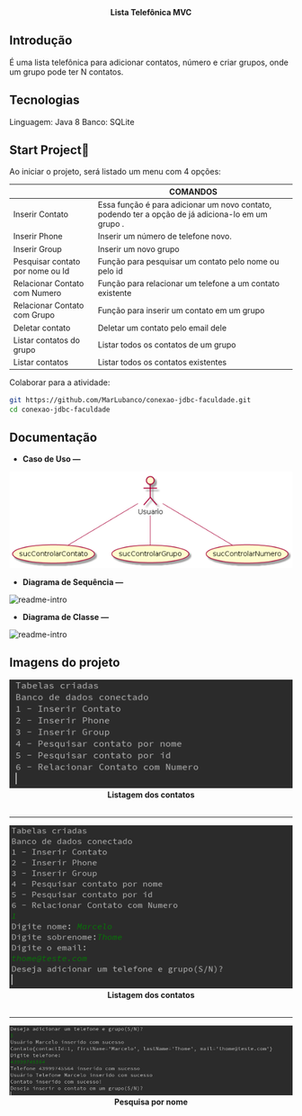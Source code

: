 


<div align="center">
  <strong>Lista Telefônica MVC</strong>
</div>

## Introdução

É uma lista telefônica para adicionar contatos, número e criar grupos, onde um grupo pode ter N contatos.

## Tecnologias

Linguagem: Java 8
Banco: SQLite



## Start Project🏃‍

Ao iniciar o projeto, será listado um menu com 4 opções:

| |COMANDOS|
|---|---|
Inserir Contato|Essa função é para adicionar um novo contato, podendo ter a opção de já adiciona-lo em um grupo . | |
Inserir Phone | Inserir um número de telefone novo.||
Inserir Group | Inserir um novo grupo  | |
Pesquisar contato por nome ou Id| Função para pesquisar um contato pelo nome ou pelo id  ||
Relacionar Contato com Numero| Função para relacionar um telefone a um contato existente  ||
Relacionar Contato com Grupo| Função para inserir um contato em um grupo  ||
Deletar contato | Deletar um contato pelo email dele ||
Listar contatos do grupo  | Listar todos os contatos de um grupo ||
Listar contatos  | Listar todos os contatos existentes||

Colaborar para a atividade:

```bash
git https://github.com/MarLubanco/conexao-jdbc-faculdade.git
cd conexao-jdbc-faculdade

```

## Documentação
- **Caso de Uso —**

![readme-intro](documentacao/casouso.png)

- **Diagrama de Sequência —**

![readme-intro](documentacao/diagrama-sequencia/diagrama-sequencia-final.png)

- **Diagrama de Classe —**

![readme-intro](documentacao/diagrama-classe/diagrama-classe-final.png)

## Imagens do projeto

<div align="center">
      <img alt="react-sketchapp" src="documentacao/screenshot/print-um.PNG" style="max-height:120; width:60; height: auto; max-width:100%" />
</div>

<div align="center">
  <strong>Listagem dos contatos</strong>
</div>
<br>
<hr>

<div align="center">
      <img alt="react-sketchapp" src="documentacao/screenshot/print-dois.PNG" style="max-height:120; width:60; height: auto; max-width:100%" />
</div>

<div align="center">
  <strong>Listagem dos contatos</strong>
</div>
<br>
<hr>

<div align="center">
      <img alt="react-sketchapp" src="documentacao/screenshot/print-tres.PNG" style="max-height:140px; width:80; height: auto; max-width:100%" />
</div>

<div align="center">
  <strong>Pesquisa por nome</strong>
</div>